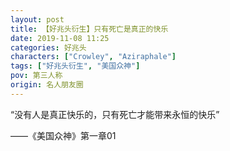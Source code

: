 ```yaml
---
layout: post
title: 【好兆头衍生】只有死亡是真正的快乐
date: 2019-11-08 11:25
categories: 好兆头
characters: ["Crowley", "Aziraphale"]
tags: ["好兆头衍生", "美国众神"]
pov: 第三人称
origin: 名人朋友圈
---
```


“没有人是真正快乐的，只有死亡才能带来永恒的快乐”

——《美国众神》第一章01
